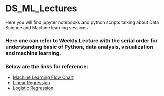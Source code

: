 # DS_ML_Lectures
Here you will find jupyter notebooks and python scripts talking about Data Science and Machine learning sessions

### Here one can refer to Weekly Lecture with the serial order for understanding basic of Python, data analysis, visualization and machine learning.

### Below are the links for reference:
 - [Machine Learning Flow Chart](misc/ml.png)
 - [Linear Regression](https://towardsdatascience.com/linear-regression-detailed-view-ea73175f6e86)
 - [Logistic Regression](https://towardsdatascience.com/logistic-regression-detailed-overview-46c4da4303bc)
